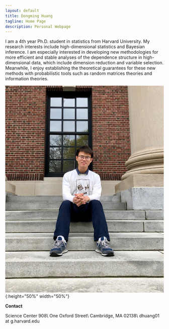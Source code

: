 ```yaml
---
layout: default
title: Dongming Huang
tagline: Home Page
description: Personal Webpage
---
```


I am a 4th year Ph.D. student in statistics from Harvard University. My research interests include high-dimensional statistics and Bayesian inference. I am especially interested in developing new methodologies for more efficient and stable analyses of the dependence structure in high-dimensional data, which include dimension reduction and variable selection. 
Meanwhile, I enjoy establishing the theoretical guarantees for these new methods with probabilistic tools such as random matrices theories and information theories. 

![](pic/IMG_1660.jpeg){:height="50%" width="50%"}

**Contact**

Science Center 908\\
One Oxford Street\\
Cambridge, MA 02138\\
dhuang01 at g.harvard.edu
